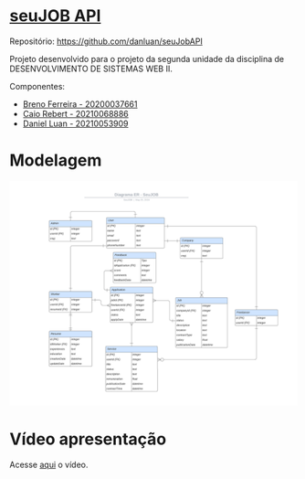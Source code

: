 # [seuJOB API](https://github.com/danluan/seuJobAPI)

Repositório: <https://github.com/danluan/seuJobAPI>

Projeto desenvolvido para o projeto da segunda unidade da disciplina de DESENVOLVIMENTO DE SISTEMAS WEB II.

Componentes:
- [Breno Ferreira - 20200037661](https://github.com/bren1n)
- [Caio Rebert - 20210068886](https://github.com/caiorebert)
- [Daniel Luan - 20210053909](https://github.com/danluan)

# Modelagem

![Modelagem do seuJOB API](docs/model/Diagrama%20ER%20-%20SeuJOB.png)

# Vídeo apresentação

Acesse [aqui](https://youtu.be/wT3Qs9imbTQ) o vídeo.